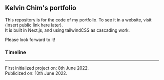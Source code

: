## Kelvin Chim's portfolio

This repository is for the code of my portfolio. To see it in a website, visit (insert public link here later).  
It is built in Next.js, and using tailwindCSS as cascading work.

Please look forward to it!

### Timeline<hr>
First initialized project on: 8th June 2022.\
Publicized on: 10th June 2022.
